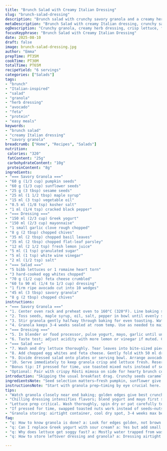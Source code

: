 ```yaml
---
title: "Brunch Salad with Creamy Italian Dressing"
slug: "brunch-salad-dressing"
description: "Brunch salad with crunchy savory granola and a creamy herb dressing. Toasted mixed seeds tossed with maple syrup and oil to golden, layered on a crisp lettuce base with feta and egg whites. Avocado wedges add richness. Dressing smooth with Greek yogurt, mayo, fresh herbs, garlic, citrus, and tangy vinegar. Textures contrast, flavors bright yet rich. Granola stays crisp, dressing thick but lively. Simple ingredients with a twist. Adjust timings by eye, bake granola till golden and smelling toasty. Blend dressing until creamy, no lumps. Salad tossed gently to keep leaves intact. Serve with optional Rösti mimosa for added brunch flair."
metaDescription: "Brunch Salad with creamy Italian dressing, crunchy savory granola, feta, egg whites, avocado wedges. Layered textures, fresh herbs, balanced acidity, crisp leaves. Serve fresh."
ogDescription: "Crunchy granola, creamy herb dressing, crisp lettuce, feta, egg whites, avocado wedges. Bright, layered Italian-inspired brunch salad to serve fresh and crisp."
focusKeyphrase: "Brunch Salad with Creamy Italian Dressing"
date: 2025-08-10
draft: false
image: brunch-salad-dressing.jpg
author: "Emma"
prepTime: PT35M
cookTime: PT30M
totalTime: PT65M
recipeYield: "6 servings"
categories: ["Salads"]
tags:
- "brunch"
- "Italian-inspired"
- "salad"
- "granola"
- "herb dressing"
- "avocado"
- "feta"
- "protein"
- "easy meals"
keywords:
- "brunch salad"
- "creamy Italian dressing"
- "savory granola"
breadcrumb: ["Home", "Recipes", "Salads"]
nutrition: 
 calories: "320"
 fatContent: "25g"
 carbohydrateContent: "10g"
 proteinContent: "8g"
ingredients:
- "=== Savory Granola ==="
- "60 g (1/3 cup) pumpkin seeds"
- "60 g (1/3 cup) sunflower seeds"
- "25 g (3 tbsp) sesame seeds"
- "25 ml (1 1/2 tbsp) maple syrup"
- "15 ml (3 tsp) vegetable oil"
- "0.5 ml (1/8 tsp) kosher salt"
- "1 ml (1/4 tsp) cracked black pepper"
- "=== Dressing ==="
- "150 ml (2/3 cup) Greek yogurt"
- "150 ml (2/3 cup) mayonnaise"
- "1 small garlic clove rough chopped"
- "8 g (2 tbsp) chopped chives"
- "35 ml (2 tbsp) chopped basil leaves"
- "35 ml (2 tbsp) chopped flat-leaf parsley"
- "12 ml (2 1/2 tsp) fresh lemon juice"
- "5 ml (1 tsp) granulated sugar"
- "5 ml (1 tsp) white wine vinegar"
- "2 ml (1/2 tsp) salt"
- "=== Salad ==="
- "5 bibb lettuces or 1 romaine heart torn"
- "3 hard-cooked egg whites chopped"
- "70 g (1/2 cup) feta cheese crumbled"
- "60 to 90 ml (1/4 to 1/3 cup) dressing"
- "1 firm ripe avocado cut into 10 wedges"
- "45 ml (3 tbsp) savory granola"
- "8 g (2 tbsp) chopped chives"
instructions:
- "=== Savory Granola ==="
- "1. Center oven rack and preheat oven to 160°C (320°F). Line baking sheet with parchment or silicone mat."
- "2. Toss seeds, maple syrup, oil, salt, pepper in bowl until evenly slicked. Spread in thin layer on pan. Oven crackles and smells nutty after 20-25 minutes."
- "3. Stir granola gently halfway through baking for even toasting. Watch closely last 5 minutes; golden edges signal done. Cool completely on rack to crisp."
- "4. Granola keeps 3-4 weeks sealed at room temp. Use as needed to maintain crunch."
- "=== Dressing ==="
- "5. In blender or food processor, pulse yogurt, mayo, garlic until uniform fine texture. Add herbs, lemon juice, sugar, vinegar, salt. Blend again to creamy consistency without visible herb lumps. Stop once smooth but still speckled green."
- "6. Taste test; adjust acidity with more lemon or vinegar if muted. Chilling intensifies flavors. Store in airtight container up to 5 days refrigerated."
- "=== Salad ==="
- "7. Wash and dry lettuce thoroughly. Tear leaves into bite-sized pieces; no bruising. Place in large bowl."
- "8. Add chopped egg whites and feta cheese. Gently fold with 50 ml dressing to coat leaves evenly but lightly. Overmixing bruises leaves and softens texture."
- "9. Divide dressed salad onto plates or serving bowl. Arrange avocado wedges on top. Scatter savory granola for crunch surprise. Sprinkle with fresh chives for brightness."
- "10. Serve immediately to keep granola crisp and lettuce fresh. Reserve extra dressing for drizzling if desired."
- "Bonus tip: If pressed for time, use toasted mixed nuts instead of seeds. Substitute sour cream for Greek yogurt but thin dressing with splash water to avoid heaviness."
- "Optional: Pair with crispy Rösti mimosa on side for hearty brunch combo."
introduction: "Skipping the usual breakfast drag. Crunchy seeds caramelizing under heat. That aroma fills the kitchen, warm caramel notes cutting through morning chill. Granola not sweet here but savory, salty, toasted to a perfect edge where seeds almost pop. Dressing? Thick spoonable creaminess burbling with fresh herbs and garlic punch. Not your everyday mayo mix — it sings. Tossed salad base crisp and light. Feta throws in sharp saltiness, egg whites add softness without weight. Avocado wedges dripping butter richness, granola scatter adds snap and chew. Brunch but not fussy, approachable and packed with layers of texture and herb brightness. Takes effort but worth every minute; timing adjusted by senses not clocks. Fork dives in, crunch melds with creamy, leafy fold. I’ve done this many ways, this combo nails it — no soggy spoil, no blandness, just lively bites."
ingredientsNote: "Seed selection matters—fresh pumpkin, sunflower give smoky, slightly sweet base. Sesame seeds brown quickly; watch for color shift but don’t let burn. Maple syrup for balancing bitter nuttiness; honey could work but changes flavor. Vegetable oil neutral; olive oil too strong, overpowering dressing herbs. Salt and pepper crucial here; lack of salt blunts flavor drastically. Dressing uses Greek yogurt for tart cream body; replace with full-fat sour cream but thin with splash water for drizzle ease. Mayo adds fat richness and binds herbs. Herbs best fresh; frozen herbs water down dressing, lose punch. Garlic smell is strong raw, mince roughly to avoid overpowering. Lemon juice brightens but add gradually, acidity masks creamy flavors if too much. Lettuce washed and spun dry, crucial to avoid watery salad. Avocado ripe but firm, no mushy spots else texture spoils. Granola can be stored airtight 3-4 weeks; stale seeds ruin textural game. Make in one batch, no leftovers in fridge. Egg whites limit heavy mouthfeel and layer soft mild protein. Use non-reactive bowls to avoid discoloration of herbs or dairy."
instructionsNote: "Start with granola prep—timing by eye crucial here. Seeds sizzling, popping aromas fill the room, edges turning gold, slight amber color signals to remove, not full brown or will taste bitter. Stir halfway through to avoid burnt spots. Cool granola on wire rack so steam escapes; soggy granola from trapping heat ruins crunch. Dressing blended smooth but stop before herb bits completely vanish; unevenness adds rustic touch and herb bursts. Garlic chopped coarse to prevent raw harshness; blending smooths intensity. Assemble salad just before serving. Toss gently; bruised leaves brown fast. Add avocado wedges last to maintain shape and color. Sprinkle granola atop right before plating so loses no crunch. Leftover dressing thickens in fridge; stir well when reusing. If salad sits too long, granola softens, and leaves wilt—serve immediately. When mixing, use large bowl to avoid crushing. Rösti mimosa optional, but crisp potato rounds add smoky rhythm to soft, creamy salad. Timing crucial—granola and dressing made ahead, salad assembled last minute. Efficiency tip: prep seeds and dressing day before. Salad prep just before serving for freshness."
tips:
- "Watch granola closely near end baking; golden edges give best crunch cues. Stir midway for even toasting. Warm granola traps moisture—cool fully on rack to keep crisp. Overbaking turns bitter fast; smell nutty not burnt. Use fresh seeds; pumpkin, sunflower need to smell vibrant not stale. Maple syrup helps balance bitter notes but honey shifts flavor, test small batch before swapping."
- "Chilling dressing intensifies flavors; blend yogurt and mayo first smooth, then herbs chopped last keep some texture. Garlic coarse chop slows harsh bite release; blend until creamy but not fully uniform helps herb bursts last longer. Adjust acidity by taste—slowly add lemon juice or vinegar. Overly sharp dressing masks fresh creaminess, so balance key. Store airtight up to five days, stir before use so herbs remix evenly."
- "Lettuce prep critical. Wash thoroughly, spin dry or pat carefully to avoid watery salad and wilt. Tear leaves gently, bite-size; bruised leaves oxidize fast and discolor. Hold off dressing until just before serving to keep crispness intact. Fold dressing lightly with spatula, not heavy toss to avoid bruising fragile leaves. Avocado wedges last add richness but avoid mushy parts—they spoil texture quickly if overripe."
- "If pressed for time, swapped toasted nuts work instead of seeds—nuts brown differently so watch closely. Sour cream swap for Greek yogurt adds richness but thin with water splash or dressing thickens too much. Mayonnaise adds fat and binding; homemade differs from store-bought so expect slight taste shifts. Herbs best fresh; frozen herbs add water, dull dressing punch. Rough chop basil, parsley, chives last minute for max aroma."
- "Granola storing: airtight container, cool dry spot, 3-4 weeks max before stale. Seeds age fast; rancid ruins texture instantly. Baking sheet lining choice affects bake—parchment or silicone mat recommended for easy cleanup and avoiding seed sticking. Serve salad immediately once dressed; leftover dressing thickens in fridge but stir well before use. Granola sprinkled last keeps crunch intact. Optional crispy Rösti mimosa works to add smoky texture contrast."
faq:
- "q: How to know granola is done? a: Look for edges golden, not brown. Smell nutty, toasted, not burnt. Oven crackling sound dies down near finish. Stir halfway to avoid uneven spots. Cool fully or it softens dressing and salad leaves."
- "q: Can I replace Greek yogurt with sour cream? a: Yes but add small water splash to thin dressing. Sour cream richer and heavier; changes mouthfeel. Mayo ratio stays same. Lemon juice might need less. Adjust by taste not recipe exactness."
- "q: Why does lettuce get soggy fast? a: Mostly water trapped from washing or overdressing early. Spin dry thoroughly, fold dressing just before serving gentle toss only. Bruised torn edges brown and wilt quicker. Use loose leaf types; romaine holds better than bibb in dressing puddles."
- "q: How to store leftover dressing and granola? a: Dressing airtight jar, fridge up to 5 days; stir before reuse. Granola sealed dry container, room temp 3-4 weeks avoid humidity. Don’t refrigerate granola, moisture ruins crunch. If salad held longer, keep components separate then combine freshly before serving."

---
```

